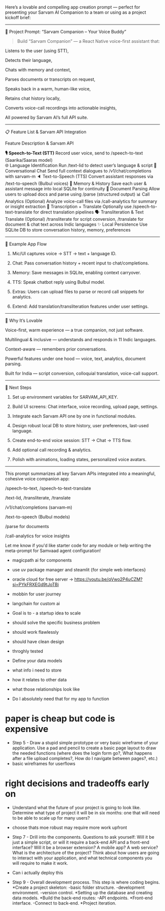 Here’s a lovable and compelling app creation prompt — perfect for presenting your Sarvam AI Companion to a team or using as a project kickoff brief:


---

💖 Project Prompt: “Sarvam Companion – Your Voice Buddy”

> Build “Sarvam Companion” — a React Native voice-first assistant that:

Listens to the user (using STT),

Detects their language,

Chats with memory and context,

Parses documents or transcripts on request,

Speaks back in a warm, human-like voice,

Retains chat history locally,

Converts voice-call recordings into actionable insights,

All powered by Sarvam AI’s full API suite.





---

📋 Feature List & Sarvam API Integration

Feature	Description & Sarvam API

**🎙️ Speech-to-Text (STT)**	Record user voice, send to /speech-to-text (Saarika/Saaras model)  
🌐 Language Identification	Run /text-lid to detect user’s language & script 
💬 Conversational Chat	Send full context dialogues to /v1/chat/completions with sarvam-m 
🔈 Text-to-Speech (TTS)	Convert assistant responses via /text-to-speech (Bulbul voices) 
📝 Memory & History	Save each user & assistant message into local SQLite for continuity
📄 Document Parsing	Allow users to upload docs and parse using /parse (structured output) 
📊 Call Analytics (Optional)	Analyze voice-call files via /call-analytics for summary or insight extraction 
🔄 Transcription + Translate	Optionally use /speech-to-text-translate for direct translation pipelines 
🗣️ Transliteration & Text Translate (Optional)	/transliterate for script conversion, /translate for document & chat text across Indic languages 
✨ Local Persistence	Use SQLite DB to store conversation history, memory, preferences



---

🧪 Example App Flow

1. Mic/UI captures voice → STT → text + language ID.


2. Chat: Pass conversation history + recent input to chat/completions.


3. Memory: Save messages in SQLite, enabling context carryover.


4. TTS: Speak chatbot reply using Bulbul model.


5. Extras: Users can upload files to parse or record call snippets for analytics.


6. Extend: Add translation/transliteration features under user settings.




---

🥰 Why It’s Lovable

Voice-first, warm experience — a true companion, not just software.

Multilingual & inclusive — understands and responds in 11 Indic languages.

Context-aware — remembers prior conversations.

Powerful features under one hood — voice, text, analytics, document parsing.

Built for India — script conversion, colloquial translation, voice-call support.



---

📌 Next Steps

1. Set up environment variables for SARVAM_API_KEY.


2. Build UI screens: Chat interface, voice recording, upload page, settings.


3. Integrate each Sarvam API one by one in functional modules.


4. Design robust local DB to store history, user preferences, last-used language.


5. Create end-to-end voice session: STT → Chat → TTS flow.


6. Add optional call recording & analytics.


7. Polish with animations, loading states, personalized voice avatars.




---

This prompt summarizes all key Sarvam APIs integrated into a meaningful, cohesive voice companion app:

/speech-to-text, /speech-to-text-translate

/text-lid, /transliterate, /translate

/v1/chat/completions (sarvam‑m)

/text-to-speech (Bulbul models)

/parse for documents

/call-analytics for voice insights


Let me know if you'd like starter code for any module or help writing the meta-prompt for Samvaad agent configuration!


- magicpath ai for components 
- use uv package manager and steamlit {for simple web interfaces}
- oracle cloud for free server -> https://youtu.be/qVwo2P4uCZM?si=PYkFRXEGd9tJoTBi
- mobbin for user journey
- langchain for custom ai
- Goal is to - a startup idea to scale
- should solve the specific business problem
- should work flawlessly
- should have clean design
- throghly tested

-  Define your data models
-  what info i need to store
-  how it relates to other data
-  what those relationships look like
-  Do I absolutely need that for my app to function

# paper is cheap but code is expensive
- Step 5 - Draw a stupid simple prototype or very basic wireframe of your application.
Use a pad and pencil to create a basic page layout to draw the needed functions (where does the login form go?, What happens after a file upload completes?, How do I navigate between pages?, etc.)
-  basic wireframes for userflows

# right decisions and tradeoffs early on
-  Understand what the future of your project is going to look like.
Determine what type of project it will be in six months: one that will need to be able to scale up for many users?
- choose thats moe robust may require more work upfront

- Step 7 - Drill into the components.
Questions to ask yourself: Will it be just a simple script, or will it require a back-end API and a front-end interface? Will it be a browser extension? A mobile app? A web service?
What is the architecture of the project?
Think about how users are going to interact with your application, and what technical components you will require to make it work.
- Can i actually deploy this

- Step 9 - Overall development process.
This step is where coding begins.
*Create a project skeleton:
 -basic folder structure.
 -development environment.
 -version control.
*Setting up the database and creating data models.
*Build the back-end routes:
 -API endpoints.
*Front-end interface.
 -Connect to back-end.
*Project iteration.


